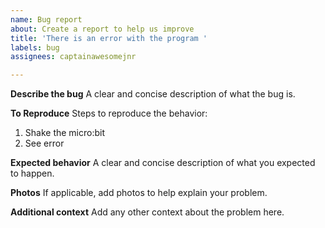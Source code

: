 ```yaml
---
name: Bug report
about: Create a report to help us improve
title: 'There is an error with the program '
labels: bug
assignees: captainawesomejnr

---
```


**Describe the bug**
A clear and concise description of what the bug is.

**To Reproduce**
Steps to reproduce the behavior:
1. Shake the micro:bit
2. See error

**Expected behavior**
A clear and concise description of what you expected to happen.

**Photos**
If applicable, add photos to help explain your problem.

**Additional context**
Add any other context about the problem here.
